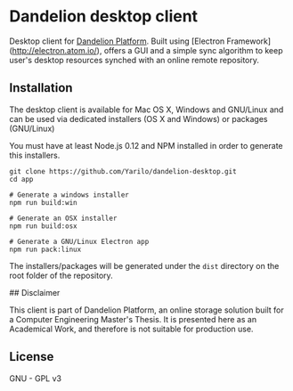 
# Dandelion desktop client

Desktop client for [Dandelion Platform](https://github.com/Yarilo/dandelion-platform). Built using [Electron Framework] (http://electron.atom.io/),  offers a GUI and a simple sync algorithm to keep user's desktop resources synched with an online remote repository.

## Installation

The desktop client is available for Mac OS X, Windows and GNU/Linux and can be used via dedicated installers (OS X and Windows) or packages (GNU/Linux)

You must have at least Node.js 0.12 and NPM installed in order to generate this installers.

````
git clone https://github.com/Yarilo/dandelion-desktop.git
cd app

# Generate a windows installer
npm run build:win

# Generate an OSX installer
npm run build:osx

# Generate a GNU/Linux Electron app
npm run pack:linux
````
The installers/packages will be generated under the `dist` directory on the root folder of the repository.

## Disclaimer

This client is part of Dandelion Platform, an online storage solution built for a Computer Engineering Master's Thesis. It is presented here as an Academical Work, and therefore is not suitable for production use.

## License
GNU - GPL v3
